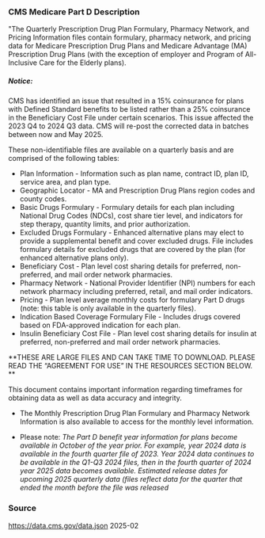 ### CMS Medicare Part D Description

"The Quarterly Prescription Drug Plan Formulary, Pharmacy Network, and Pricing Information files contain formulary, pharmacy network, and pricing data for Medicare Prescription Drug Plans and Medicare Advantage (MA) Prescription Drug Plans (with the exception of employer and Program of All-Inclusive Care for the Elderly plans).

##### Notice: 

CMS has identified an issue that resulted in a 15% coinsurance for plans with Defined Standard benefits to be listed rather than a 25% coinsurance in the Beneficiary Cost File under certain scenarios. This issue affected the 2023 Q4 to 2024 Q3 data. CMS will re-post the corrected data in batches between now and May 2025.

These non-identifiable files are available on a quarterly basis and are comprised of the following tables:

- Plan Information - Information such as plan name, contract ID, plan ID, service area, and plan type.
- Geographic Locator - MA and Prescription Drug Plans region codes and county codes.
- Basic Drugs Formulary - Formulary details for each plan including National Drug Codes (NDCs), cost share tier level, and indicators for step therapy, quantity limits, and prior authorization.
- Excluded Drugs Formulary - Enhanced alternative plans may elect to provide a supplemental benefit and cover excluded drugs. File includes formulary details for excluded drugs that are covered by the plan (for enhanced alternative plans only).
- Beneficiary Cost - Plan level cost sharing details for preferred, non-preferred, and mail order network pharmacies.
- Pharmacy Network - National Provider Identifier (NPI) numbers for each network pharmacy including preferred, retail, and mail order indicators.
- Pricing - Plan level average monthly costs for formulary Part D drugs (note: this table is only available in the quarterly files).
- Indication Based Coverage Formulary File - Includes drugs covered based on FDA-approved indication for each plan.
- Insulin Beneficiary Cost File - Plan level cost sharing details for insulin at preferred, non-preferred and mail order network pharmacies.

**THESE ARE LARGE FILES AND CAN TAKE TIME TO DOWNLOAD. PLEASE READ THE “AGREEMENT FOR USE” IN THE RESOURCES SECTION BELOW. **

This document contains important information regarding timeframes for obtaining data as well as data accuracy and integrity.

- The Monthly Prescription Drug Plan Formulary and Pharmacy Network Information is also available to access for the monthly level information.

- Please note:  *The Part D benefit year information for plans become available in October of the year prior. For example, year 2024 data is available in the fourth quarter file of 2023. Year 2024 data continues to be available in the Q1-Q3 2024  files, then in the fourth quarter of 2024 year 2025 data becomes available.* 
	*Estimated release dates for upcoming 2025 quarterly data (files reflect data for the quarter that ended the month before the file was released*
	
### Source
https://data.cms.gov/data.json
2025-02
